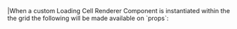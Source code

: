 <framework-specific-section frameworks="react">
|When a custom Loading Cell Renderer Component is instantiated within the the grid the following will be made available on `props`:
</framework-specific-section>